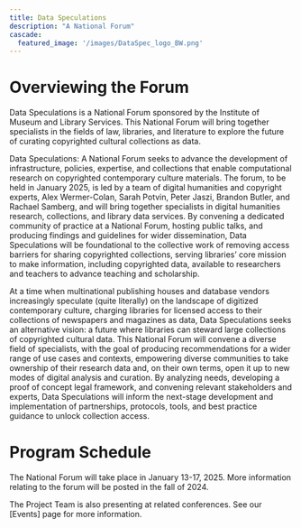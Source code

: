 ```yaml
---
title: Data Speculations
description: "A National Forum"
cascade:
  featured_image: '/images/DataSpec_logo_BW.png'
---
```


# Overviewing the Forum

Data Speculations is a National Forum sponsored by the Institute of Museum and Library Services. This National Forum will bring together specialists in the fields of law, libraries, and literature to explore the future of curating copyrighted cultural collections as data.

Data Speculations: A National Forum seeks to advance the development of infrastructure, policies, expertise, and collections that enable computational research on copyrighted contemporary culture materials. The forum, to be held in January 2025, is led by a team of digital humanities and copyright experts, Alex Wermer-Colan, Sarah Potvin, Peter Jaszi, Brandon Butler, and Rachael Samberg, and will bring together specialists in digital humanities research, collections, and library data services. By convening a dedicated community of practice at a National Forum, hosting public talks, and producing findings and guidelines for wider dissemination, Data Speculations will be foundational to the collective work of removing access barriers for sharing copyrighted collections, serving libraries’ core mission to make information, including copyrighted data, available to researchers and teachers to advance teaching and scholarship.
 
At a time when multinational publishing houses and database vendors increasingly speculate (quite literally) on the landscape of digitized contemporary culture, charging libraries for licensed access to their collections of newspapers and magazines as data, Data Speculations seeks an alternative vision: a future where libraries can steward large collections of copyrighted cultural data. This National Forum will convene a diverse field of specialists, with the goal of producing recommendations for a wider range of use cases and contexts, empowering diverse communities to take ownership of their research data and, on their own terms, open it up to new modes of digital analysis and curation. By analyzing needs, developing a proof of concept legal framework, and convening relevant stakeholders and experts, Data Speculations will inform the next-stage development and implementation of partnerships, protocols, tools, and best practice guidance to unlock collection access.

# Program Schedule

The National Forum will take place in January 13-17, 2025. More information relating to the forum will be posted in the fall of 2024.

The Project Team is also presenting at related conferences. See our [Events] page for more information.
